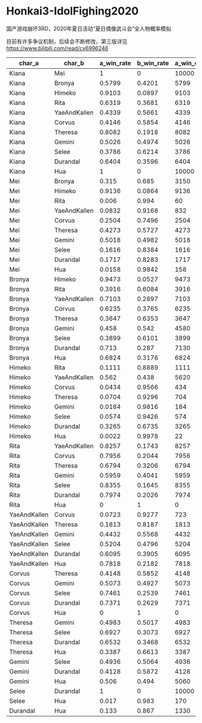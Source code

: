 # Honkai3-IdolFighing2020
国产游戏崩坏3RD，2020年夏日活动“夏日偶像武斗会”全人物概率模拟

目前有许多争议机制，后续会不断修改，第三版详见 https://www.bilibili.com/read/cv6996246

| char_a       | char_b       | a_win_rate | b_win_rate | a_win_count | b_win_count |
| ------------ | ------------ | ---------- | ---------- | ----------- | ----------- |
| Kiana        | Mei          | 1          | 0          | 10000       | 0           |
| Kiana        | Bronya       | 0.5799     | 0.4201     | 5799        | 4201        |
| Kiana        | Himeko       | 0.9103     | 0.0897     | 9103        | 897         |
| Kiana        | Rita         | 0.6319     | 0.3681     | 6319        | 3681        |
| Kiana        | YaeAndKallen | 0.4339     | 0.5661     | 4339        | 5661        |
| Kiana        | Corvus       | 0.4146     | 0.5854     | 4146        | 5854        |
| Kiana        | Theresa      | 0.8082     | 0.1918     | 8082        | 1918        |
| Kiana        | Gemini       | 0.5026     | 0.4974     | 5026        | 4974        |
| Kiana        | Selee        | 0.3786     | 0.6214     | 3786        | 6214        |
| Kiana        | Durandal     | 0.6404     | 0.3596     | 6404        | 3596        |
| Kiana        | Hua          | 1          | 0          | 10000       | 0           |
| Mei          | Bronya       | 0.315      | 0.685      | 3150        | 6850        |
| Mei          | Himeko       | 0.9136     | 0.0864     | 9136        | 864         |
| Mei          | Rita         | 0.006      | 0.994      | 60          | 9940        |
| Mei          | YaeAndKallen | 0.0832     | 0.9168     | 832         | 9168        |
| Mei          | Corvus       | 0.2504     | 0.7496     | 2504        | 7496        |
| Mei          | Theresa      | 0.4273     | 0.5727     | 4273        | 5727        |
| Mei          | Gemini       | 0.5018     | 0.4982     | 5018        | 4982        |
| Mei          | Selee        | 0.1616     | 0.8384     | 1616        | 8384        |
| Mei          | Durandal     | 0.1717     | 0.8283     | 1717        | 8283        |
| Mei          | Hua          | 0.0158     | 0.9842     | 158         | 9842        |
| Bronya       | Himeko       | 0.9473     | 0.0527     | 9473        | 527         |
| Bronya       | Rita         | 0.3916     | 0.6084     | 3916        | 6084        |
| Bronya       | YaeAndKallen | 0.7103     | 0.2897     | 7103        | 2897        |
| Bronya       | Corvus       | 0.6235     | 0.3765     | 6235        | 3765        |
| Bronya       | Theresa      | 0.3647     | 0.6353     | 3647        | 6353        |
| Bronya       | Gemini       | 0.458      | 0.542      | 4580        | 5420        |
| Bronya       | Selee        | 0.3899     | 0.6101     | 3899        | 6101        |
| Bronya       | Durandal     | 0.713      | 0.287      | 7130        | 2870        |
| Bronya       | Hua          | 0.6824     | 0.3176     | 6824        | 3176        |
| Himeko       | Rita         | 0.1111     | 0.8889     | 1111        | 8889        |
| Himeko       | YaeAndKallen | 0.562      | 0.438      | 5620        | 4380        |
| Himeko       | Corvus       | 0.0434     | 0.9566     | 434         | 9566        |
| Himeko       | Theresa      | 0.0704     | 0.9296     | 704         | 9296        |
| Himeko       | Gemini       | 0.0184     | 0.9816     | 184         | 9816        |
| Himeko       | Selee        | 0.0574     | 0.9426     | 574         | 9426        |
| Himeko       | Durandal     | 0.3265     | 0.6735     | 3265        | 6735        |
| Himeko       | Hua          | 0.0022     | 0.9978     | 22          | 9978        |
| Rita         | YaeAndKallen | 0.8257     | 0.1743     | 8257        | 1743        |
| Rita         | Corvus       | 0.7956     | 0.2044     | 7956        | 2044        |
| Rita         | Theresa      | 0.6794     | 0.3206     | 6794        | 3206        |
| Rita         | Gemini       | 0.5959     | 0.4041     | 5959        | 4041        |
| Rita         | Selee        | 0.8355     | 0.1645     | 8355        | 1645        |
| Rita         | Durandal     | 0.7974     | 0.2026     | 7974        | 2026        |
| Rita         | Hua          | 0          | 1          | 0           | 10000       |
| YaeAndKallen | Corvus       | 0.0723     | 0.9277     | 723         | 9277        |
| YaeAndKallen | Theresa      | 0.1813     | 0.8187     | 1813        | 8187        |
| YaeAndKallen | Gemini       | 0.4432     | 0.5568     | 4432        | 5568        |
| YaeAndKallen | Selee        | 0.5204     | 0.4796     | 5204        | 4796        |
| YaeAndKallen | Durandal     | 0.6095     | 0.3905     | 6095        | 3905        |
| YaeAndKallen | Hua          | 0.7818     | 0.2182     | 7818        | 2182        |
| Corvus       | Theresa      | 0.4148     | 0.5852     | 4148        | 5852        |
| Corvus       | Gemini       | 0.5073     | 0.4927     | 5073        | 4927        |
| Corvus       | Selee        | 0.7461     | 0.2539     | 7461        | 2539        |
| Corvus       | Durandal     | 0.7371     | 0.2629     | 7371        | 2629        |
| Corvus       | Hua          | 0          | 1          | 0           | 10000       |
| Theresa      | Gemini       | 0.4983     | 0.5017     | 4983        | 5017        |
| Theresa      | Selee        | 0.6927     | 0.3073     | 6927        | 3073        |
| Theresa      | Durandal     | 0.6532     | 0.3468     | 6532        | 3468        |
| Theresa      | Hua          | 0.3387     | 0.6613     | 3387        | 6613        |
| Gemini       | Selee        | 0.4936     | 0.5064     | 4936        | 5064        |
| Gemini       | Durandal     | 0.4128     | 0.5872     | 4128        | 5872        |
| Gemini       | Hua          | 0.506      | 0.494      | 5060        | 4940        |
| Selee        | Durandal     | 1          | 0          | 10000       | 0           |
| Selee        | Hua          | 0.017      | 0.983      | 170         | 9830        |
| Durandal     | Hua          | 0.133      | 0.867      | 1330        | 8670        |

